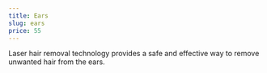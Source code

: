 ```yaml
---
title: Ears
slug: ears
price: 55
---
```


Laser hair removal technology provides a safe and effective way to remove unwanted hair from the ears.
